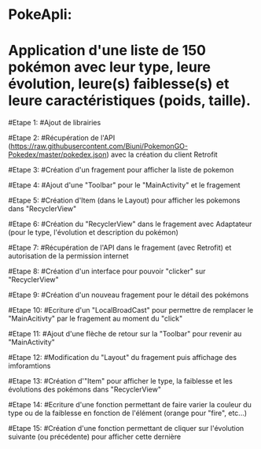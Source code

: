 
# PokeApli:
# Application d'une liste de 150 pokémon avec leur type, leure évolution, leure(s) faiblesse(s) et leure caractéristiques (poids, taille).

#Etape 1:
#Ajout de librairies

#Etape 2:
#Récupération de l'API (https://raw.githubusercontent.com/Biuni/PokemonGO-Pokedex/master/pokedex.json) avec la création du client Retrofit

#Etape 3:
#Création d'un fragement pour afficher la liste de pokemon

#Etape 4:
#Ajout d'une "Toolbar" pour le "MainActivity" et le fragement

#Etape 5:
#Création d'Item (dans le Layout) pour afficher les pokemons dans "RecyclerView"

#Etape 6:
#Création du "RecyclerView" dans le fragement avec Adaptateur (pour le type, l'évolution et description du pokémon)

#Etape 7:
#Récupération de l'API dans le fragement (avec Retrofit) et autorisation de la permission internet

#Etape 8:
#Création d'un interface pour pouvoir "clicker" sur "RecyclerView"

#Etape 9:
#Création d'un nouveau fragement pour le détail des pokémons

#Etape 10:
#Ecriture d'un "LocalBroadCast" pour permettre de remplacer le "MainAcitivty" par le fragement au moment du "click"

#Etape 11:
#Ajout d'une flèche de retour sur la "Toolbar" pour revenir au "MainActivity"

#Etape 12:
#Modification du "Layout" du fragement puis affichage des imforamtions

#Etape 13:
#Création d'"Item" pour afficher le type, la faiblesse et les évolutions des pokémons dans "RecyclerView"

#Etape 14:
#Ecriture d'une fonction permettant de faire varier la couleur du type ou de la faiblesse en fonction de l'élément (orange pour "fire", etc...)

#Etape 15:
#Création d'une fonction permettant de cliquer sur l'évolution suivante (ou précédente) pour afficher cette dernière











